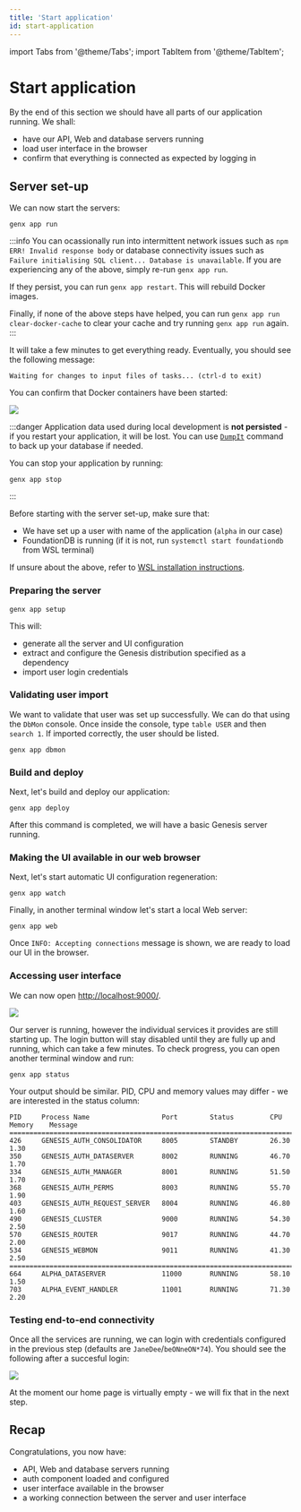 ```yaml
---
title: 'Start application'
id: start-application
---
```


import Tabs from '@theme/Tabs';
import TabItem from '@theme/TabItem';

# Start application

By the end of this section we should have all parts of our application running. We shall:

- have our API, Web and database servers running
- load user interface in the browser
- confirm that everything is connected as expected by logging in

## Server set-up

<Tabs>
  <TabItem value="docker" label="Docker" default>

We can now start the servers:

```shell
genx app run
```

:::info
You can ocassionally run into intermittent network issues such as `npm ERR! Invalid response body` or database connectivity issues such as `Failure initialising SQL client... Database is unavailable`. If you are experiencing any of the above, simply re-run `genx app run`.

If they persist, you can run `genx app restart`. This will rebuild Docker images.

Finally, if none of the above steps have helped, you can run `genx app run clear-docker-cache` to clear your cache and try running `genx app run` again.
:::

It will take a few minutes to get everything ready. Eventually, you should see the following message:

```shell
Waiting for changes to input files of tasks... (ctrl-d to exit)
```

You can confirm that Docker containers have been started:

![](/img/gpl-docker.png)

:::danger
Application data used during local development is **not persisted** - if you restart your application, it will be lost. You can use [`DumpIt`](https://docs.genesis.global/secure/operations/commands/server-commands/#dumpit-script) command to back up your database if needed.

You can stop your application by running:
```shell
genx app stop
```
:::

  </TabItem>
  <TabItem value="wsl" label="WSL">

Before starting with the server set-up, make sure that:

- We have set up a user with name of the application (`alpha` in our case)
- FoundationDB is running (if it is not, run `systemctl start foundationdb` from WSL terminal)

If unsure about the above, refer to [WSL installation instructions](/getting-started/prerequisites/installing-wsl/).

### Preparing the server

```shell
genx app setup
```

This will:

* generate all the server and UI configuration
* extract and configure the Genesis distribution specified as a dependency
* import user login credentials

### Validating user import

We want to validate that user was set up successfully. We can do that using the `DbMon` console. Once inside the console, type `table USER` and then `search 1`. If imported correctly, the user should be listed.

```shell
genx app dbmon
```

### Build and deploy

Next, let's build and deploy our application:

```shell
genx app deploy
```

After this command is completed, we will have a basic Genesis server running.


### Making the UI available in our web browser

Next, let's start automatic UI configuration regeneration:

```shell
genx app watch
```

Finally, in another terminal window let's start a local Web server:

```shell
genx app web
```

Once `INFO: Accepting connections` message is shown, we are ready to load our UI in the browser.

  </TabItem>
</Tabs>

### Accessing user interface

We can now open <a href="http://localhost:9000/" target="_blank">http://localhost:9000/</a>.

![](/img/gpl-seed-login.png)

Our server is running, however the individual services it provides are still starting up. The login button will stay disabled until they are fully up and running, which can take a few minutes. To check progress, you can open another terminal window and run:

```shell
genx app status
```

Your output should be similar. PID, CPU and memory values may differ - we are interested in the status column:

```shell
PID     Process Name                  Port        Status         CPU       Memory    Message
===============================================================================================
426     GENESIS_AUTH_CONSOLIDATOR     8005        STANDBY        26.30     1.30
350     GENESIS_AUTH_DATASERVER       8002        RUNNING        46.70     1.70
334     GENESIS_AUTH_MANAGER          8001        RUNNING        51.50     1.70
368     GENESIS_AUTH_PERMS            8003        RUNNING        55.70     1.90
403     GENESIS_AUTH_REQUEST_SERVER   8004        RUNNING        46.80     1.60
490     GENESIS_CLUSTER               9000        RUNNING        54.30     2.50
570     GENESIS_ROUTER                9017        RUNNING        44.70     2.00
534     GENESIS_WEBMON                9011        RUNNING        41.30     2.50
===============================================================================================
664     ALPHA_DATASERVER              11000       RUNNING        58.10     1.50
703     ALPHA_EVENT_HANDLER           11001       RUNNING        71.30     2.20
```

### Testing end-to-end connectivity

Once all the services are running, we can login with credentials configured in the previous step (defaults are `JaneDee`/`beONneON*74`). You should see the following after a succesful login:

![](/img/gpl-seed-start.png)

At the moment our home page is virtually empty - we will fix that in the next step.

## Recap

Congratulations, you now have:

- API, Web and database servers running
- auth component loaded and configured
- user interface available in the browser
- a working connection between the server and user interface
